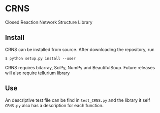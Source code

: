 # CRNS
Closed Reaction Network Structure Library

## Install

CRNS can be installed from source. After downloading the repository, run

    $ python setup.py install --user

CRNS requires bitarray, SciPy, NumPy and BeautifulSoup. Future releases will also require tellurium library 

## Use

An descriptive test file can be find in `test_CRNS.py` and the library it self `CRNS.py` also has a description for each function.
